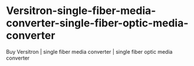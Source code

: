 # Versitron-single-fiber-media-converter-single-fiber-optic-media-converter
Buy Versitron | single fiber media converter | single fiber optic media converter
